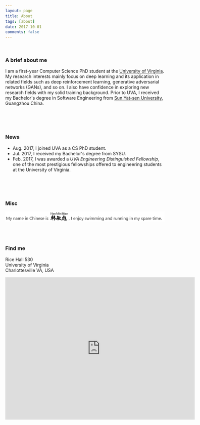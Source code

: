 ```yaml
---
layout: page
title: About
tags: [about]
date: 2017-10-01
comments: false
---
```

    
### A brief about me
I am a first-year Computer Science PhD student at the [University of Virginia](http://www.virginia.edu/). My research interests mainly focus on deep learning and its application in related fields such as deep reinforcement learning, generative adversarial networks (GANs), and so on. I also have confidence in exploring new research fields with my solid training background. Prior to UVA, I received my Bachelor's degree in Software Engineering from [Sun Yat-sen University](http://www.sysu.edu.cn/2012/en/index.htm), Guangzhou China.     
   
<br>
<br>
<br>
     
### News
- Aug. 2017, I joined UVA as a CS PhD student.
- Jul. 2017, I received my Bachelor's degree from SYSU.
- Feb. 2017, I was awarded a *UVA Engineering Distinguished Fellowship*, one of the most prestigious fellowships offered to engineering students at the University of Virginia.        
      
<br>
<br>
<br>
   
### Misc
<img src ="misc.png" align="left">     
  
<br>
<br>
<br>
      
### Find me                          
Rice Hall 530 <br>
University of Virginia <br>
Charlottesville VA, USA
<iframe src="https://www.google.com/maps/embed?pb=!1m18!1m12!1m3!1d3142.6640259805117!2d-78.51291658412367!3d38.031611329713534!2m3!1f0!2f0!3f0!3m2!1i1024!2i768!4f13.1!3m3!1m2!1s0x89b3865b677c5335%3A0x6490aa88130497ec!2sRice+Hall+Information+Technology+Engineering+Building%2C+85+Engineer&#39;s+Way%2C+Charlottesville%2C+VA+22903!5e0!3m2!1sen!2sus!4v1507406545368" width="600" height="450" frameborder="0" style="border:0" allowfullscreen></iframe>


